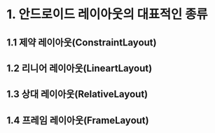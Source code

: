 # 1. 안드로이드 레이아웃의 대표적인 종류

## 1.1 제약 레이아웃(ConstraintLayout)
## 1.2 리니어 레이아웃(LineartLayout)
## 1.3 상대 레이아웃(RelativeLayout)
## 1.4 프레임 레이아웃(FrameLayout)
